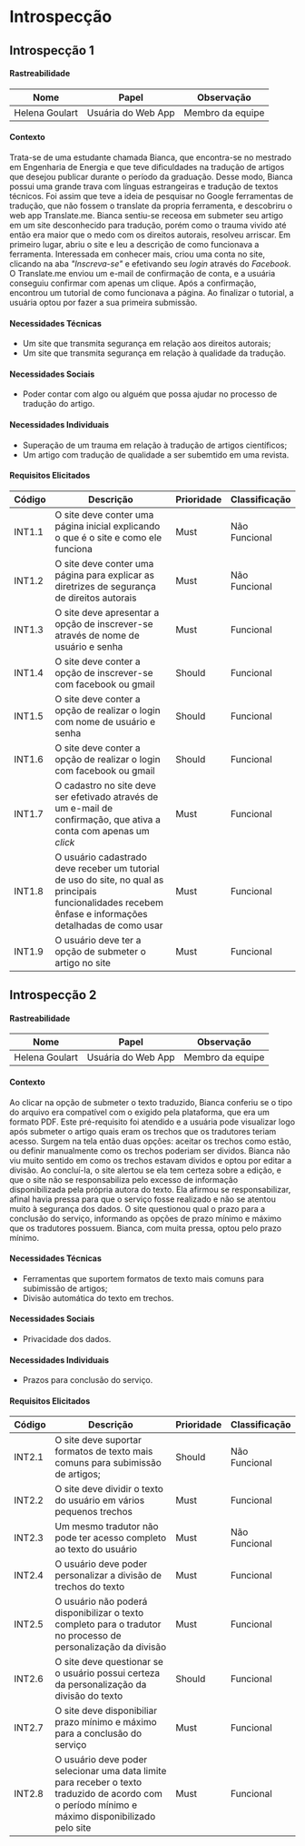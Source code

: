 # Introspecção

## Introspecção 1

#### Rastreabilidade

| Nome | Papel | Observação |
|--|--|--|
| Helena Goulart | Usuária do Web App | Membro da equipe |

#### Contexto
Trata-se de uma estudante chamada Bianca, que encontra-se no mestrado em
Engenharia de Energia e que teve dificuldades na tradução de artigos que desejou
publicar durante o período da graduação. Desse modo, Bianca possui uma grande
trava com línguas estrangeiras e tradução de textos técnicos. Foi assim que
teve a ideia de pesquisar no Google ferramentas de tradução, que não fossem o
translate da propria ferramenta, e descobriru o web app Translate.me. Bianca
sentiu-se receosa em submeter seu artigo em um site desconhecido para tradução,
porém como o trauma vivido até então era maior que o medo com os direitos
autorais, resolveu arriscar. Em primeiro lugar, abriu o site e leu a descrição
de como funcionava a ferramenta. Interessada em conhecer mais, criou uma conta
no site, clicando na aba _"Inscreva-se"_ e efetivando seu _login_ através do
_Facebook_. O Translate.me enviou um e-mail de confirmação de conta, e a usuária
conseguiu confirmar com apenas um clique. Após a confirmação, encontrou um
tutorial de como funcionava a página. Ao finalizar o tutorial, a usuária optou
por fazer a sua primeira submissão.

#### Necessidades Técnicas
* Um site que transmita segurança em relação aos direitos autorais;
* Um site que transmita segurança em relação à qualidade da tradução.

#### Necessidades Sociais
* Poder contar com algo ou alguém que possa ajudar no processo de tradução
do artigo.

#### Necessidades Individuais
* Superação de um trauma em relação à tradução de artigos científicos;
* Um artigo com tradução de qualidade a ser subemtido em uma revista.

#### Requisitos Elicitados

| Código | Descrição | Prioridade | Classificação |
|--|--|--|--|
| INT1.1 | O site deve conter uma página inicial explicando o que é o site e como ele funciona | Must | Não Funcional |
| INT1.2 | O site deve conter uma página para explicar as diretrizes de segurança de direitos autorais | Must | Não Funcional |
| INT1.3 | O site deve apresentar a opção de inscrever-se através de nome de usuário e senha | Must | Funcional |
| INT1.4 | O site deve conter a opção de inscrever-se com facebook ou gmail | Should | Funcional |
| INT1.5 | O site deve conter a opção de realizar o login com nome de usuário e senha | Should | Funcional |
| INT1.6 | O site deve conter a opção de realizar o login com facebook ou gmail | Should | Funcional |
| INT1.7 | O cadastro no site deve ser efetivado através de um e-mail de confirmação, que ativa a conta com apenas um _click_ | Must | Funcional |
| INT1.8 | O usuário cadastrado deve receber um tutorial de uso do site, no qual as principais funcionalidades recebem ênfase e informações detalhadas de como usar | Must | Funcional |
| INT1.9 | O usuário deve ter a opção de submeter o artigo no site | Must | Funcional |

## Introspecção 2

#### Rastreabilidade

| Nome | Papel | Observação |
|--|--|--|
| Helena Goulart | Usuária do Web App | Membro da equipe |

#### Contexto
Ao clicar na opção de submeter o texto traduzido, Bianca conferiu se o tipo do
arquivo era compatível com o exigido pela plataforma, que era um formato PDF.
Este pré-requisito foi atendido e a usuária pode visualizar logo após submeter
o artigo quais eram os trechos que os tradutores teriam acesso. Surgem na tela
então duas opções: aceitar os trechos como estão, ou definir manualmente como os
trechos poderiam ser dividos. Bianca não viu muito sentido em como os trechos
estavam dividos e optou por editar a divisão. Ao concluí-la, o site alertou
se ela tem certeza sobre a edição, e que o site não se responsabiliza pelo excesso
de informação disponibilizada pela própria autora do texto. Ela afirmou se
responsabilizar, afinal havia pressa para que o serviço fosse realizado e não
se atentou muito à segurança dos dados. O site questionou qual o prazo para a
conclusão do serviço, informando as opções de prazo mínimo e máximo que os tradutores
possuem. Bianca, com muita pressa, optou pelo prazo mínimo.

#### Necessidades Técnicas
* Ferramentas que suportem formatos de texto mais comuns para subimissão de artigos;
* Divisão automática do texto em trechos.

#### Necessidades Sociais
* Privacidade dos dados.

#### Necessidades Individuais
* Prazos para conclusão do serviço.

#### Requisitos Elicitados

| Código | Descrição | Prioridade | Classificação |
|--|--|--|--|
| INT2.1 | O site deve suportar formatos de texto mais comuns para subimissão de artigos; | Should | Não Funcional |
| INT2.2 |O site deve dividir o texto do usuário em vários pequenos trechos | Must | Funcional |
| INT2.3 | Um mesmo tradutor não pode ter acesso completo ao texto do usuário | Must | Não Funcional |
| INT2.4 | O usuário deve poder personalizar a divisão de trechos do texto | Must | Funcional |
| INT2.5 | O usuário não poderá disponibilizar o texto completo para o tradutor no processo de personalização da divisão | Must | Funcional |
| INT2.6 | O site deve questionar se o usuário possui certeza da personalização da divisão do texto | Should | Funcional |
| INT2.7 | O site deve disponibiliar prazo mínimo e máximo para a conclusão do serviço | Must | Funcional |
| INT2.8 | O usuário deve poder selecionar uma data limite para receber o texto traduzido de acordo com o período mínimo e máximo disponibilizado pelo site | Must | Funcional
